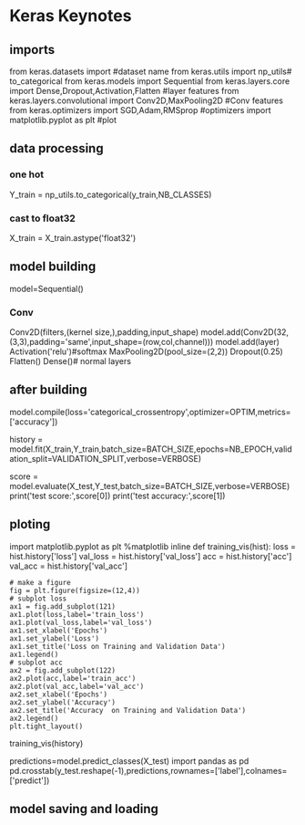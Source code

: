 # Keras Keynotes
## imports

from keras.datasets import <cifar10>#dataset name
from keras.utils import np_utils# to_categorical
from keras.models import Sequential
from keras.layers.core import Dense,Dropout,Activation,Flatten #layer features
from keras.layers.convolutional import Conv2D,MaxPooling2D #Conv features
from keras.optimizers import SGD,Adam,RMSprop #optimizers
import matplotlib.pyplot as plt #plot

## data processing
### one hot
Y_train = np_utils.to_categorical(y_train,NB_CLASSES)
### cast to float32
X_train = X_train.astype('float32')

## model building
model=Sequential()
### Conv
Conv2D(filters,(kernel size,),padding,input_shape)
model.add(Conv2D(32,(3,3),padding='same',input_shape=(row,col,channel)))
model.add(layer)
Activation('relu')#softmax
MaxPooling2D(pool_size=(2,2))
Dropout(0.25)
Flatten()
Dense()# normal layers

## after building
model.compile(loss='categorical_crossentropy',optimizer=OPTIM,metrics=['accuracy'])

history = model.fit(X_train,Y_train,batch_size=BATCH_SIZE,epochs=NB_EPOCH,validation_split=VALIDATION_SPLIT,verbose=VERBOSE)

score = model.evaluate(X_test,Y_test,batch_size=BATCH_SIZE,verbose=VERBOSE)
print('test score:',score[0])
print('test accuracy:',score[1])

## ploting
import matplotlib.pyplot as plt
%matplotlib inline
def training_vis(hist):
    loss = hist.history['loss']
    val_loss = hist.history['val_loss']
    acc = hist.history['acc']
    val_acc = hist.history['val_acc']

    # make a figure
    fig = plt.figure(figsize=(12,4))
    # subplot loss
    ax1 = fig.add_subplot(121)
    ax1.plot(loss,label='train_loss')
    ax1.plot(val_loss,label='val_loss')
    ax1.set_xlabel('Epochs')
    ax1.set_ylabel('Loss')
    ax1.set_title('Loss on Training and Validation Data')
    ax1.legend()
    # subplot acc
    ax2 = fig.add_subplot(122)
    ax2.plot(acc,label='train_acc')
    ax2.plot(val_acc,label='val_acc')
    ax2.set_xlabel('Epochs')
    ax2.set_ylabel('Accuracy')
    ax2.set_title('Accuracy  on Training and Validation Data')
    ax2.legend()
    plt.tight_layout()
training_vis(history)

predictions=model.predict_classes(X_test)
import pandas as pd
pd.crosstab(y_test.reshape(-1),predictions,rownames=['label'],colnames=['predict'])

## model saving and loading